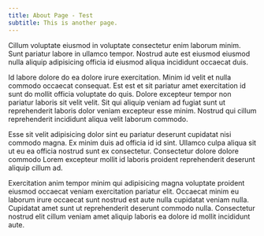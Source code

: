 ```yaml
---
title: About Page - Test
subtitle: This is another page.
---
```


Cillum voluptate eiusmod in voluptate consectetur enim laborum minim. Sunt pariatur labore in ullamco tempor. Nostrud aute est eiusmod eiusmod nulla aliquip adipisicing officia id eiusmod aliqua incididunt occaecat duis.

Id labore dolore do ea dolore irure exercitation. Minim id velit et nulla commodo occaecat consequat. Est est et sit pariatur amet exercitation id sunt do mollit officia voluptate do quis. Dolore excepteur tempor non pariatur laboris sit velit velit. Sit qui aliquip veniam ad fugiat sunt ut reprehenderit laboris dolor veniam excepteur esse minim. Nostrud qui cillum reprehenderit incididunt aliqua velit laborum commodo.

Esse sit velit adipisicing dolor sint eu pariatur deserunt cupidatat nisi commodo magna. Ex minim duis ad officia id id sint. Ullamco culpa aliqua sit ut eu ea officia nostrud sunt ex consectetur. Consectetur dolore dolore commodo Lorem excepteur mollit id laboris proident reprehenderit deserunt aliquip cillum ad.

Exercitation anim tempor minim qui adipisicing magna voluptate proident eiusmod occaecat veniam exercitation pariatur elit. Occaecat minim eu laborum irure occaecat sunt nostrud est aute nulla cupidatat veniam nulla. Cupidatat amet sunt ut reprehenderit deserunt commodo nulla. Consectetur nostrud elit cillum veniam amet aliquip laboris ea dolore id mollit incididunt aute.
